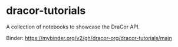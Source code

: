 # dracor-tutorials
A collection of notebooks to showcase the DraCor API.

Binder: https://mybinder.org/v2/gh/dracor-org/dracor-tutorials/main
